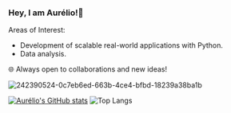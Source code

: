 ###                                                                     Hey, I am Aurélio!👋
Areas of Interest:

- Development of scalable real-world applications with Python.
- Data analysis. 

🌐 Always open to collaborations and new ideas!
<!--
**auserafim/auserafim** is a ✨ _special_ ✨ repository because its `README.md` (this file) appears on your GitHub profile.

Here are some ideas to get you started:

- 🔭 I’m currently working on ...
- 🌱 I’m currently learning ...
- 👯 I’m looking to collaborate on ...
- 🤔 I’m looking for help with ...
- 💬 Ask me about ...
- 📫 How to reach me: ...
- 😄 Pronouns: ...
- ⚡ Fun fact: ...
-->


![242390524-0c7eb6ed-663b-4ce4-bfbd-18239a38ba1b](https://github.com/user-attachments/assets/aab46af2-0810-4940-90da-1e66f748e5fe)


[![Aurélio's GitHub stats](https://github-readme-stats.vercel.app/api?username=auserafim)](https://github.com/auserafim/github-readme-stats)   ![Top Langs](https://github-readme-stats.vercel.app/api/top-langs/?username=auserafim&layout=compact)



